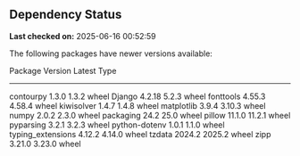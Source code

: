 ## Dependency Status

**Last checked on:** 2025-06-16 00:52:59

The following packages have newer versions available:

Package           Version Latest Type
----------------- ------- ------ -----
contourpy         1.3.0   1.3.2  wheel
Django            4.2.18  5.2.3  wheel
fonttools         4.55.3  4.58.4 wheel
kiwisolver        1.4.7   1.4.8  wheel
matplotlib        3.9.4   3.10.3 wheel
numpy             2.0.2   2.3.0  wheel
packaging         24.2    25.0   wheel
pillow            11.1.0  11.2.1 wheel
pyparsing         3.2.1   3.2.3  wheel
python-dotenv     1.0.1   1.1.0  wheel
typing_extensions 4.12.2  4.14.0 wheel
tzdata            2024.2  2025.2 wheel
zipp              3.21.0  3.23.0 wheel
